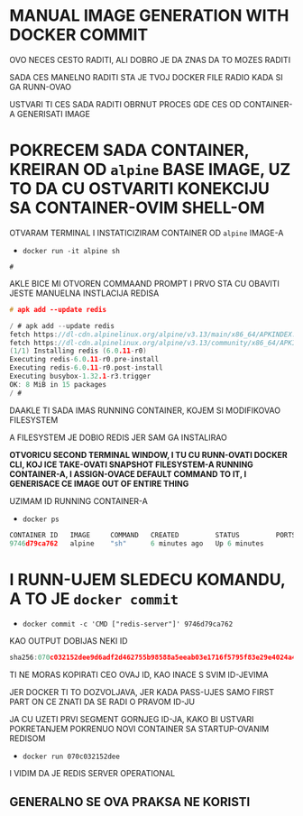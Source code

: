 # MANUAL IMAGE GENERATION WITH DOCKER COMMIT

OVO NECES CESTO RADITI, ALI DOBRO JE DA ZNAS DA TO MOZES RADITI

SADA CES MANELNO RADITI STA JE TVOJ DOCKER FILE RADIO KADA SI GA RUNN-OVAO

USTVARI TI CES SADA RADITI OBRNUT PROCES GDE CES OD CONTAINER-A GENERISATI IMAGE

# POKRECEM SADA CONTAINER, KREIRAN OD `alpine` BASE IMAGE, UZ TO DA CU OSTVARITI KONEKCIJU SA CONTAINER-OVIM SHELL-OM

OTVARAM TERMINAL I INSTATICIZIRAM CONTAINER OD `alpine` IMAGE-A

- `docker run -it alpine sh`

```
#

```

AKLE BICE MI OTVOREN COMMAAND PROMPT I PRVO STA CU OBAVITI JESTE MANUELNA INSTLACIJA REDISA

```c
# apk add --update redis 
```

```c
/ # apk add --update redis
fetch https://dl-cdn.alpinelinux.org/alpine/v3.13/main/x86_64/APKINDEX.tar.gz
fetch https://dl-cdn.alpinelinux.org/alpine/v3.13/community/x86_64/APKINDEX.tar.gz
(1/1) Installing redis (6.0.11-r0)
Executing redis-6.0.11-r0.pre-install
Executing redis-6.0.11-r0.post-install
Executing busybox-1.32.1-r3.trigger
OK: 8 MiB in 15 packages
/ # 
```

DAAKLE TI SADA IMAS RUNNING CONTAINER, KOJEM SI MODIFIKOVAO FILESYSTEM

A FILESYSTEM JE DOBIO REDIS JER SAM GA INSTALIRAO

**OTVORICU SECOND TERMINAL WINDOW, I TU CU RUNN-OVATI DOCKER CLI, KOJ ICE TAKE-OVATI SNAPSHOT FILESYSTEM-A RUNNING CONTAINER-A, I ASSIGN-OVACE DEFAULT COMMAND TO IT, I GENERISACE CE IMAGE OUT OF ENTIRE THING**

UZIMAM ID RUNNING CONTAINER-A

- `docker ps`

```c
CONTAINER ID   IMAGE     COMMAND   CREATED         STATUS         PORTS     NAMES
9746d79ca762   alpine    "sh"      6 minutes ago   Up 6 minutes             quirky_mestorf

```

# I RUNN-UJEM SLEDECU KOMANDU, A TO JE `docker commit`

- `docker commit -c 'CMD ["redis-server"]' 9746d79ca762`

KAO OUTPUT DOBIJAS NEKI ID

```c
sha256:070c032152dee9d6adf2d462755b98588a5eeab03e1716f5795f83e29e4024a4
```

TI NE MORAS KOPIRATI CEO OVAJ ID, KAO INACE S SVIM ID-JEVIMA

JER DOCKER TI TO DOZVOLJAVA, JER KADA PASS-UJES SAMO FIRST PART ON CE ZNATI DA SE RADI O PRAVOM ID-JU

JA CU UZETI PRVI SEGMENT GORNJEG ID-JA, KAKO BI USTVARI POKRETANJEM POKRENUO NOVI CONTAINER SA STARTUP-OVANIM REDISOM

- `docker run 070c032152dee`

I VIDIM DA JE REDIS SERVER OPERATIONAL

## GENERALNO SE OVA PRAKSA NE KORISTI